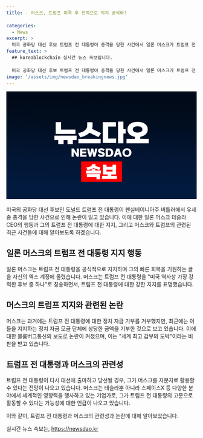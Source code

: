 ```yaml
---
title: - 머스크, 트럼프 피격 후 전적으로 지지 공식화!

categories:
  - News
excerpt: >
  미국 공화당 대선 후보 트럼프 전 대통령이 총격을 당한 사건에서 일론 머스크가 트럼프 전 대통령을 강하고 지지하며 공식 선언했다. 머스크는 트럼프 전 대통령이 미국 최강의 후보 중 하나라고 언급하면서 지지를 표명했고, 선거자금을 기부했다는 보도도 나왔다. 이에 대한 분석과 함께 머스크가 트럼프 전 대통령에게 지원을 공식적으로 선언한 이유와 그에 따른 영향 등을 살펴볼 필요가 있을 것으로 예상된다.
feature_text: >
  ## koreablockchain 실시간 뉴스 속보입니다.

  미국 공화당 대선 후보 트럼프 전 대통령이 총격을 당한 사건에서 일론 머스크가 트럼프 전 대통령을 강하고 지지하며 공식 선언했다. 머스크는 트럼프 전 대통령이 미국 최강의 후보 중 하나라고 언급하면서 지지를 표명했고, 선거자금을 기부했다는 보도도 나왔다. 이에 대한 분석과 함께 머스크가 트럼프 전 대통령에게 지원을 공식적으로 선언한 이유와 그에 따른 영향 등을 살펴볼 필요가 있을 것으로 예상된다.
image: '/assets/img/newsdao_breakingnews.jpg'
---
```


<p><img src="/assets/img/newsdao_breakingnews.jpg" alt="koreablockchain 속보" /></p>

<p>미국의 공화당 대선 후보인 도널드 트럼프 전 대통령이 펜실베이니아주 버틀러에서 유세 중 총격을 당한 사건으로 인해 논란이 일고 있습니다. 이에 대한 일론 머스크 테슬라 CEO의 행동과 그의 트럼프 전 대통령에 대한 지지, 그리고 머스크와 트럼프의 관련된 최근 사건들에 대해 알아보도록 하겠습니다.</p>

<h2 data-ke-size="size26">일론 머스크의 트럼프 전 대통령 지지 행동</h2>

<p>일론 머스크는 트럼프 전 대통령을 공식적으로 지지하며 그의 빠른 회복을 기원하는 글을 자신의 엑스 계정에 올렸습니다. 머스크는 트럼프 전 대통령을 "미국 역사상 가장 강력한 후보 중 하나"로 칭송하면서, 트럼프 전 대통령에 대한 강한 지지를 표명했습니다.</p>

<h2 data-ke-size="size26">머스크의 트럼프 지지와 관련된 논란</h2>

<p>머스크는 과거에는 트럼프 전 대통령에 대한 정치 자금 기부를 거부했지만, 최근에는 이들을 지지하는 정치 자금 모금 단체에 상당한 금액을 기부한 것으로 보고 있습니다. 이에 대한 블룸버그통신의 보도로 논란이 커졌으며, 이는 "세계 최고 갑부의 도박"이라는 비판을 받고 있습니다.</p>

<h2 data-ke-size="size26">트럼프 전 대통령과 머스크의 관련성</h2>

<p>트럼프 전 대통령이 다시 대선에 출마하고 당선될 경우, 그가 머스크를 자문자로 활용할 수 있다는 전망이 나오고 있습니다. 머스크는 테슬라뿐 아니라 스페이스X 등 다양한 분야에서 세계적인 영향력을 행사하고 있는 기업가로, 그가 트럼프 전 대통령의 고문으로 활동할 수 있다는 가능성에 대한 언급이 나오고 있습니다.</p>

<p>이와 같이, 트럼프 전 대통령과 머스크의 관련성과 논란에 대해 알아보았습니다.</p>
실시간 뉴스 속보는, <a href="https://newsdao.kr" rel="dofollow">https://newsdao.kr</a>


